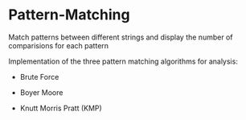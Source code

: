 # Pattern-Matching
Match patterns between different strings and display the number of comparisions for each pattern

Implementation of the three pattern matching algorithms for analysis:

- Brute Force

- Boyer Moore

- Knutt Morris Pratt (KMP)
